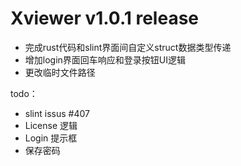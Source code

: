 # Xviewer v1.0.1 release

* 完成rust代码和slint界面间自定义struct数据类型传递
* 增加login界面回车响应和登录按钮UI逻辑
* 更改临时文件路径

todo：
* slint issus #407 
* License 逻辑
* Login 提示框
* 保存密码
